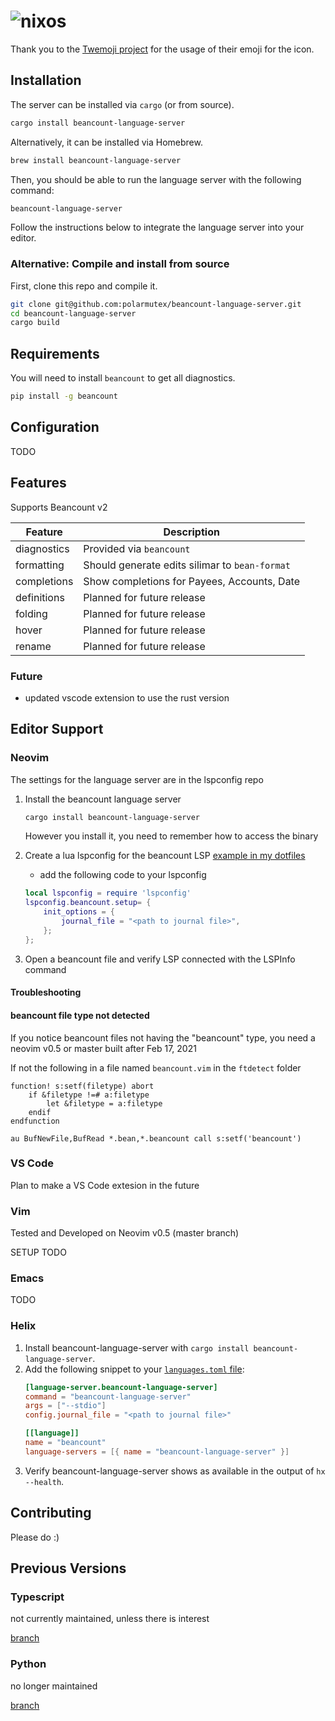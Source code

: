 # ![nixos](https://socialify.git.ci/polarmutex/beancount-language-server/image?description=1&font=Source%20Code%20Pro&owner=1&pattern=Circuit%20Board&stargazers=1&theme=Dark)

Thank you to the [Twemoji project](https://github.com/twitter/twemoji) for the usage of their emoji for the icon.

## Installation

The server can be installed via `cargo` (or from source).

```sh
cargo install beancount-language-server
```

Alternatively, it can be installed via Homebrew.

```sh
brew install beancount-language-server
```

Then, you should be able to run the language server with the following command:

```sh
beancount-language-server
```

Follow the instructions below to integrate the language server into your editor.

### Alternative: Compile and install from source

First, clone this repo and compile it.

```sh
git clone git@github.com:polarmutex/beancount-language-server.git
cd beancount-language-server
cargo build
```

## Requirements

You will need to install `beancount` to get all diagnostics.

```sh
pip install -g beancount
```

## Configuration

TODO

## Features

Supports Beancount v2

| Feature     | Description                                    |
| ----------- | ---------------------------------------------- |
| diagnostics | Provided via `beancount`                       |
| formatting  | Should generate edits silimar to `bean-format` |
| completions | Show completions for Payees, Accounts, Date    |
| definitions | Planned for future release                     |
| folding     | Planned for future release                     |
| hover       | Planned for future release                     |
| rename      | Planned for future release                     |

### Future

- updated vscode extension to use the rust version

## Editor Support

### Neovim

The settings for the language server are in the lspconfig repo

1. Install the beancount language server

   ```sh
   cargo install beancount-language-server
   ```

   However you install it, you need to remember how to access the binary

2. Create a lua lspconfig for the beancount LSP [example in my dotfiles](https://github.com/polarmutex/dotfiles/blob/master/neovim/lua/polarmutex/lsp/beancount.lua)

   - add the following code to your lspconfig

   ```lua
   local lspconfig = require 'lspconfig'
   lspconfig.beancount.setup= {
       init_options = {
           journal_file = "<path to journal file>",
       };
   };
   ```

3. Open a beancount file and verify LSP connected with the LSPInfo command

#### Troubleshooting

#### beancount file type not detected

If you notice beancount files not having the "beancount" type, you need a
neovim v0.5 or master built after Feb 17, 2021

If not the following in a file named `beancount.vim` in the `ftdetect` folder

```vim
function! s:setf(filetype) abort
    if &filetype !=# a:filetype
        let &filetype = a:filetype
    endif
endfunction

au BufNewFile,BufRead *.bean,*.beancount call s:setf('beancount')
```

### VS Code

Plan to make a VS Code extesion in the future

### Vim

Tested and Developed on Neovim v0.5 (master branch)

SETUP TODO

### Emacs

TODO

### Helix

1. Install beancount-language-server with `cargo install beancount-language-server`.
2. Add the following snippet to your [`languages.toml` file](https://docs.helix-editor.com/languages.html#languagestoml-files):
   ```toml
   [language-server.beancount-language-server]
   command = "beancount-language-server"
   args = ["--stdio"]
   config.journal_file = "<path to journal file>"

   [[language]]
   name = "beancount"
   language-servers = [{ name = "beancount-language-server" }]
   ```
3. Verify beancount-language-server shows as available in the output of `hx --health`.

## Contributing

Please do :)

## Previous Versions

### Typescript

not currently maintained, unless there is interest

[branch](https://github.com/polarmutex/beancount-language-server/tree/typescript)

### Python

no longer maintained

[branch](https://github.com/polarmutex/beancount-language-server/tree/python)
